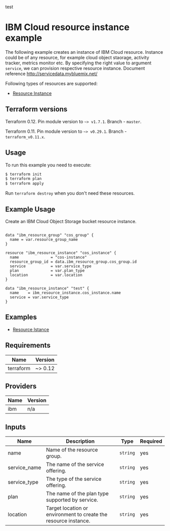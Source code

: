 test
# IBM Cloud resource instance example

The following example creates an instance of IBM Cloud resource. Instance could be of any resource, for example cloud object staorage, activity tracker, metrics monitor etc. By specifying the right value to argument `service`, we can provision respective resource instance.
Document reference http://servicedata.mybluemix.net/

Following types of resources are supported:

* [ Resource Instance](https://cloud.ibm.com/docs/terraform?topic=terraform-resource-mgmt-resources#resource-instance)


## Terraform versions

Terraform 0.12. Pin module version to `~> v1.7.1`. Branch - `master`.

Terraform 0.11. Pin module version to `~> v0.29.1`. Branch - `terraform_v0.11.x`.

## Usage

To run this example you need to execute:

```bash
$ terraform init
$ terraform plan
$ terraform apply
```

Run `terraform destroy` when you don't need these resources.

## Example Usage

Create an IBM Cloud Object Storage bucket resource instance. 

```hcl

data "ibm_resource_group" "cos_group" {
  name = var.resource_group_name
}

resource "ibm_resource_instance" "cos_instance" {
  name              = "cos-instance"
  resource_group_id = data.ibm_resource_group.cos_group.id
  service           = var.service_type
  plan              = var.plan_type
  location          = var.location
}

data "ibm_resource_instance" "test" {
  name    = ibm_resource_instance.cos_instance.name
  service = var.service_type
}

```

## Examples

* [ Resource Istance  ](https://github.com/IBM-Cloud/terraform-provider-ibm/tree/master/examples/ibm-resource-instance)

<!-- BEGINNING OF PRE-COMMIT-TERRAFORM DOCS HOOK -->
## Requirements

| Name | Version |
|------|---------|
| terraform | ~> 0.12 |

## Providers

| Name | Version |
|------|---------|
| ibm | n/a |

## Inputs

| Name | Description | Type | Required |
|------|-------------|------|---------|
| name | Name of the resource group. | `string` | yes |
| service_name | The name of the service offering. | `string` | yes |
| service_type | The type of the service offering. | `string` | yes |
| plan| The name of the plan type supported by service.| `string` | yes |
| location | Target location or environment to create the resource instance. | `string` | yes |


